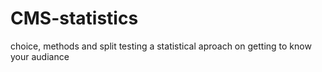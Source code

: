 # CMS-statistics
 choice, methods and split testing a statistical aproach on getting to know your audiance
